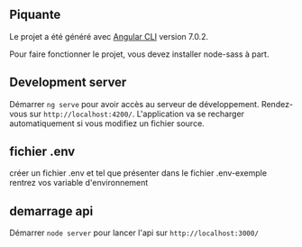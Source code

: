## Piquante

Le projet a été généré avec [Angular CLI](https://github.com/angular/angular-cli) version 7.0.2.

Pour faire fonctionner le projet, vous devez installer node-sass à part.

## Development server

Démarrer `ng serve` pour avoir accès au serveur de développement. Rendez-vous sur `http://localhost:4200/`. L'application va se recharger automatiquement si vous modifiez un fichier source.

## fichier .env 
créer un fichier .env et tel que présenter dans le fichier .env-exemple rentrez vos variable d'environnement
## demarrage api 
 Démarrer `node server` pour lancer l'api sur `http://localhost:3000/`
